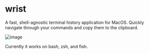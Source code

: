 # wrist
A fast, shell-agnostic terminal history application for MacOS. Quickly navigate through your commands and copy them to the clipboard.

![image](https://github.com/user-attachments/assets/887ed066-e5b0-4f76-a167-3b6b9da35e36)

Currently it works on bash, zsh, and fish.